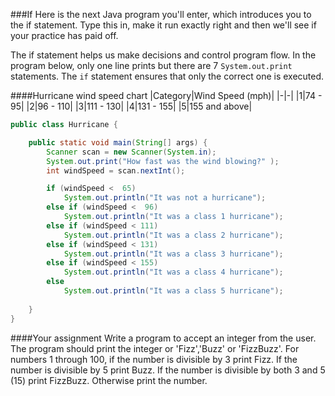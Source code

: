 ###If
Here is the next Java program you'll enter, which introduces you to the if statement. Type this in, make it run exactly right and then we'll see if your practice has paid off.

The if statement helps us make decisions and control program flow. In the program below, only one line prints but there are 7 ```System.out.print``` statements. The ```if``` statement ensures that only the correct one is executed.

####Hurricane wind speed chart
|Category|Wind Speed (mph)|
|-|-|
|1|74 - 95|
|2|96 - 110|
|3|111 - 130|
|4|131 - 155|
|5|155 and above|


```java
public class Hurricane {

	public static void main(String[] args) {
		Scanner scan = new Scanner(System.in);
		System.out.print("How fast was the wind blowing?" );
		int windSpeed = scan.nextInt();

        if (windSpeed <  65) 
        	System.out.println("It was not a hurricane");
        else if (windSpeed <  96) 
        	System.out.println("It was a class 1 hurricane");      
        else if (windSpeed < 111) 
        	System.out.println("It was a class 2 hurricane");      
        else if (windSpeed < 131) 
        	System.out.println("It was a class 3 hurricane");      
        else if (windSpeed < 155) 
        	System.out.println("It was a class 4 hurricane");      
        else
        	System.out.println("It was a class 5 hurricane");
 
	}
}
```

####Your assignment
Write a program to accept an integer from the user. The program should print the integer or  'Fizz','Buzz' or 'FizzBuzz'. For numbers 1 through 100, if the number is divisible by 3 print Fizz. If the number is divisible by 5 print Buzz. If the number is divisible by both 3 and 5 (15) print FizzBuzz. Otherwise print the number.

